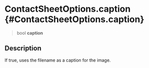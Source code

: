 ContactSheetOptions.caption {#ContactSheetOptions.caption}
===========================

> bool **caption**

Description
-----------

If true, uses the filename as a caption for the image.
